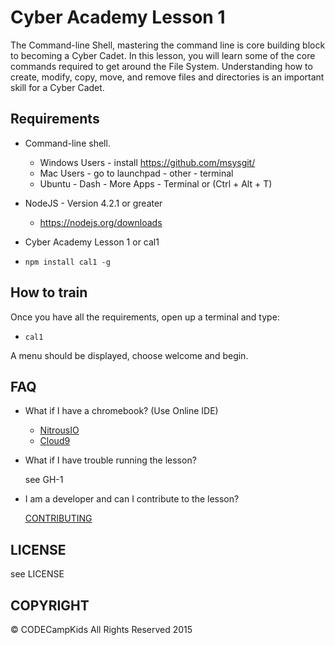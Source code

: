 # Cyber Academy Lesson 1

The Command-line Shell, mastering the command line is core building block to
becoming a Cyber Cadet. In this lesson, you will learn some of the core commands
required to get around the File System. Understanding how to create, modify,
copy, move, and remove files and directories is an important skill for a Cyber
Cadet.

## Requirements

* Command-line shell.

  - Windows Users - install https://github.com/msysgit/
  - Mac Users - go to launchpad - other - terminal
  - Ubuntu - Dash - More Apps - Terminal or (Ctrl + Alt + T)

* NodeJS - Version 4.2.1 or greater

  - https://nodejs.org/downloads

*  Cyber Academy Lesson 1 or cal1

  - `npm install cal1 -g`

## How to train

Once you have all the requirements, open up a terminal and type:

  - `cal1`

A menu should be displayed, choose welcome and begin.

## FAQ

* What if I have a chromebook? (Use Online IDE)

  * [NitrousIO](https://www.nitrous.io)
  * [Cloud9](https://c9.io)

* What if I have trouble running the lesson?

    see GH-1

* I am a developer and can I contribute to the lesson?

    [CONTRIBUTING](CONTRIBUTING.md)

## LICENSE

see LICENSE

## COPYRIGHT

&copy; CODECampKids All Rights Reserved 2015
